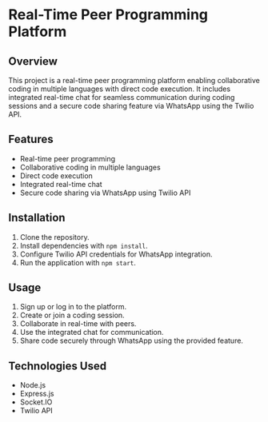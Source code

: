 # Real-Time Peer Programming Platform

## Overview

This project is a real-time peer programming platform enabling collaborative coding in multiple languages with direct code execution. It includes integrated real-time chat for seamless communication during coding sessions and a secure code sharing feature via WhatsApp using the Twilio API.

## Features

- Real-time peer programming
- Collaborative coding in multiple languages
- Direct code execution
- Integrated real-time chat
- Secure code sharing via WhatsApp using Twilio API

## Installation

1. Clone the repository.
2. Install dependencies with `npm install`.
3. Configure Twilio API credentials for WhatsApp integration.
4. Run the application with `npm start`.

## Usage

1. Sign up or log in to the platform.
2. Create or join a coding session.
3. Collaborate in real-time with peers.
4. Use the integrated chat for communication.
5. Share code securely through WhatsApp using the provided feature.

## Technologies Used

- Node.js
- Express.js
- Socket.IO
- Twilio API

